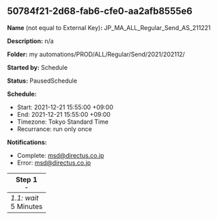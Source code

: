 ## 50784f21-2d68-fab6-cfe0-aa2afb8555e6

**Name** (not equal to External Key)**:** JP_MA_ALL_Regular_Send_AS_211221

**Description:** n/a

**Folder:** my automations/PROD/ALL/Regular/Send/2021/202112/

**Started by:** Schedule

**Status:** PausedSchedule

**Schedule:**

* Start: 2021-12-21 15:55:00 +09:00
* End: 2021-12-21 15:55:00 +09:00
* Timezone: Tokyo Standard Time
* Recurrance: run only once

**Notifications:**

* Complete: msd@directus.co.jp
* Error: msd@directus.co.jp

| Step 1<br>_<small>-</small>_ |
| --- |
| _1.1: wait_<br>5 Minutes |
